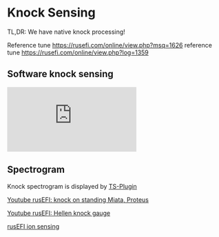 # Knock Sensing

TL,DR: We have native knock processing!

Reference tune https://rusefi.com/online/view.php?msq=1626 reference tune https://rusefi.com/online/view.php?log=1359

## Software knock sensing

![x](https://rusefi.com/forum/download/file.php?id=6900)

## Spectrogram

Knock spectrogram is displayed by [TS-Plugin](TS-Plugin)

[Youtube rusEFI: knock on standing Miata, Proteus](https://youtu.be/GOWEKU2SH9I)

[Youtube rusEFI: Hellen knock gauge](https://youtu.be/oJKI8X4oxCs)


[rusEFI ion sensing](Saab-Trionic-8-Combustion-Detection-Module-on-Mazda-Miata-running-rusEFI)

